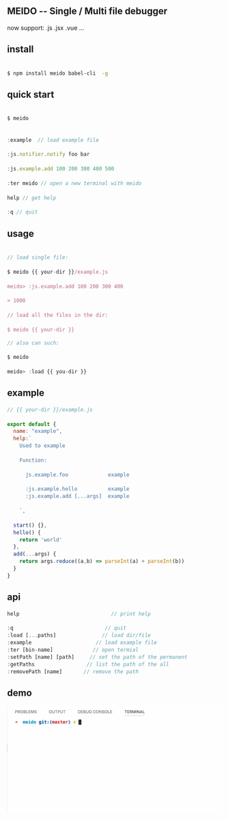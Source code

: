 ## MEIDO -- Single / Multi file debugger

now support: .js .jsx .vue ...

## install

```bash

$ npm install meido babel-cli  -g

```



## quick start

```js

$ meido


:example  // load example file

:js.notifier.notify foo bar

:js.example.add 100 200 300 400 500

:ter meido // open a new terminal with meido

help // get help 

:q // quit

```


## usage

```js

// load single file:

$ meido {{ your-dir }}/example.js

meido> :js.example.add 100 200 300 400

> 1000

// load all the files in the dir:

$ meido {{ your-dir }}

```

```js
// also can such:

$ meido

meido> :load {{ you-dir }}

```


## example

```js
// {{ your-dir }}/example.js

export default {
  name: "example",
  help:`
    Used to example

    Function:

      js.example.foo             example

      :js.example.hello          example
      :js.example.add [...args]  example   

    `,

  start() {},
  hello() {
    return 'world'
  },
  add(...args) {
    return args.reduce((a,b) => parseInt(a) + parseInt(b))
  }
}

```


## api

```js
help                              // print help

:q                              // quit
:load [...paths]               // load dir/file
:example                     // load example file
:ter [bin-name]             // open termial
:setPath [name] [path]     // set the path of the permanent
:getPaths                 // list the path of the all
:removePath [name]       // remove the path 

```


## demo
![meido](./meido.gif)

